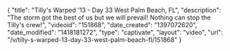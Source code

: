 {
    "title": "Tilly's Warped '13 - Day 33 West Palm Beach, FL",
    "description": "The storm got the best of us but we will prevail! Nothing can stop the Tilly's crew!",
    "videoid": "151868",
    "date_created": "1397072620",
    "date_modified": "1418181272",
    "type": "captivate",
    "layout": "video",
    "url": "\/v\/tilly-s-warped-13-day-33-west-palm-beach-fl\/151868"
}